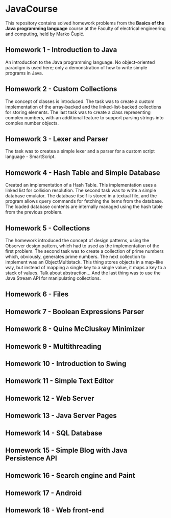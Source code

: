 # JavaCourse
This repository contains solved homework problems from the **Basics of the Java programming language** course at the Faculty of electrical engineering and computing, held by Marko Čupić.

## Homework 1 - Introduction to Java
An introduction to the Java programming language. No object-oriented paradigm is used here; only a demonstration of how to write simple programs in Java.

## Homework 2 - Custom Collections
The concept of classes is introduced. The task was to create a custom implementation of the array-backed and the linked-list-backed collections for storing elements. The last task was to create a class representing complex numbers, with an additional feature to support parsing strings into complex number objects.

## Homework 3 - Lexer and Parser
The task was to createa a simple lexer and a parser for a custom script language - SmartScript.

## Homework 4 - Hash Table and Simple Database
Created an implementation of a Hash Table. This implementation uses a linked list for collision resolution.
The second task was to write a simple database emulator. The database itself is stored in a textual file, and the program allows query commands for fetching the items from the database. The loaded database contents are internally managed using the hash table from the previous problem.

## Homework 5 - Collections
The homework introduced the concept of design patterns, using the Observer design pattern, which had to used as the implementation of the first problem. The second task was to create a collection of prime numbers which, obviously, generates prime numbers. The next collection to implement was an ObjectMultistack. This thing stores objects in a map-like way, but instead of mapping a single key to a single value, it maps a key to a stack of values. Talk about abstraction... And the last thing was to use the Java Stream API for manipulating collections.

## Homework 6 - Files

## Homework 7 - Boolean Expressions Parser

## Homework 8 - Quine McCluskey Minimizer

## Homework 9 - Multithreading

## Homework 10 - Introduction to Swing

## Homework 11 - Simple Text Editor

## Homework 12 - Web Server

## Homework 13 - Java Server Pages

## Homework 14 - SQL Database

## Homework 15 - Simple Blog with Java Persistence API

## Homework 16 - Search engine and Paint

## Homework 17 - Android

## Homework 18 - Web front-end
